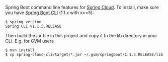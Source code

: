 Spring Boot command line features for
[Spring Cloud](https://github.com/spring-cloud).  To install, make
sure you have
[Spring Boot CLI](https://github.com/spring-projects/spring-boot)
(1.1.x with x>=5):

    $ spring version
    Spring CLI v1.1.5.RELEASE

Then build the jar file in this project and copy it to the lib
directory in your CLI. E.g. for GVM users

    $ mvn install
    $ cp spring-cloud-cli/target/*.jar ~/.gvm/springboot/1.1.5.RELEASE/lib
